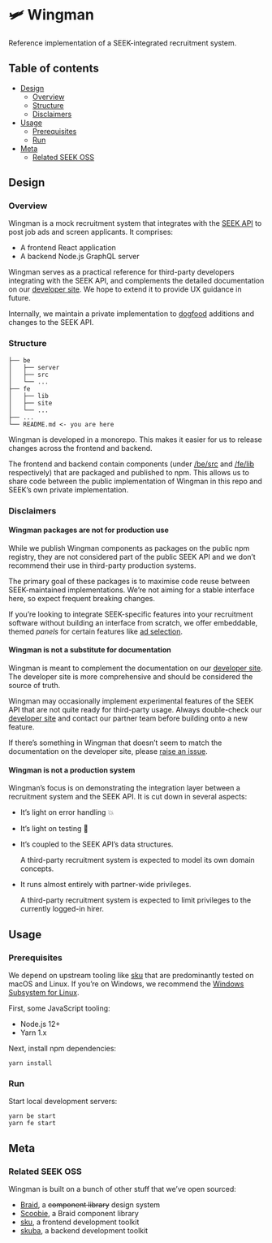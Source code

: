 # 🛩 Wingman

Reference implementation of a SEEK-integrated recruitment system.

## Table of contents

- [Design](#design)
  - [Overview](#overview)
  - [Structure](#structure)
  - [Disclaimers](#disclaimers)
- [Usage](#usage)
  - [Prerequisites](#prerequisites)
  - [Run](#run)
- [Meta](#meta)
  - [Related SEEK OSS](#related-seek-oss)

## Design

### Overview

Wingman is a mock recruitment system that integrates with the [SEEK API] to post job ads and screen applicants.
It comprises:

- A frontend React application
- A backend Node.js GraphQL server

Wingman serves as a practical reference for third-party developers integrating with the SEEK API,
and complements the detailed documentation on our [developer site].
We hope to extend it to provide UX guidance in future.

Internally, we maintain a private implementation to [dogfood] additions and changes to the SEEK API.

### Structure

```shell
├── be
│   ├── server
│   ├── src
│   └── ...
├── fe
│   ├── lib
│   ├── site
│   └── ...
├── ...
└── README.md <- you are here
```

Wingman is developed in a monorepo.
This makes it easier for us to release changes across the frontend and backend.

The frontend and backend contain components (under [/be/src](/be/src) and [/fe/lib](/fe/lib) respectively) that are packaged and published to npm.
This allows us to share code between the public implementation of Wingman in this repo and SEEK’s own private implementation.

### Disclaimers

#### Wingman packages are not for production use

While we publish Wingman components as packages on the public npm registry,
they are not considered part of the public SEEK API and we don’t recommend their use in third-party production systems.

The primary goal of these packages is to maximise code reuse between SEEK-maintained implementations.
We’re not aiming for a stable interface here, so expect frequent breaking changes.

If you’re looking to integrate SEEK-specific features into your recruitment software without building an interface from scratch,
we offer embeddable, themed _panels_ for certain features like [ad selection].

#### Wingman is not a substitute for documentation

Wingman is meant to complement the documentation on our [developer site].
The developer site is more comprehensive and should be considered the source of truth.

Wingman may occasionally implement experimental features of the SEEK API that are not quite ready for third-party usage.
Always double-check our [developer site] and contact our partner team before building onto a new feature.

If there’s something in Wingman that doesn’t seem to match the documentation on the developer site, please [raise an issue].

#### Wingman is not a production system

Wingman’s focus is on demonstrating the integration layer between a recruitment system and the SEEK API.
It is cut down in several aspects:

- It’s light on error handling 💥

- It’s light on testing 🤠

- It’s coupled to the SEEK API’s data structures.

  A third-party recruitment system is expected to model its own domain concepts.

- It runs almost entirely with partner-wide privileges.

  A third-party recruitment system is expected to limit privileges to the currently logged-in hirer.

[ad selection]: https://developer.seek.com/use-cases/ad-selection#about-the-ad-selection-panel

## Usage

### Prerequisites

We depend on upstream tooling like [sku] that are predominantly tested on macOS and Linux.
If you’re on Windows, we recommend the [Windows Subsystem for Linux].

First, some JavaScript tooling:

- Node.js 12+
- Yarn 1.x

Next, install npm dependencies:

```shell
yarn install
```

### Run

Start local development servers:

```shell
yarn be start
yarn fe start
```

## Meta

### Related SEEK OSS

Wingman is built on a bunch of other stuff that we’ve open sourced:

- [Braid], a ~~component library~~ design system
- [Scoobie], a Braid component library
- [sku](https://github.com/seek-oss/sku), a frontend development toolkit
- [skuba], a backend development toolkit

[braid]: https://github.com/seek-oss/braid-design-system
[developer site]: https://developer.seek.com
[dogfood]: https://en.wikipedia.org/wiki/Eating_your_own_dog_food
[raise an issue]: https://github.com/seek-oss/wingman/issues/new/choose
[scoobie]: https://github.com/seek-oss/scoobie
[seek api]: https://developer.seek.com/introduction
[sku]: https://github.com/seek-oss/sku
[skuba]: https://github.com/seek-oss/skuba
[windows subsystem for linux]: https://en.wikipedia.org/wiki/Windows_Subsystem_for_Linux
[yarn workspaces]: https://classic.yarnpkg.com/en/docs/workspaces/
